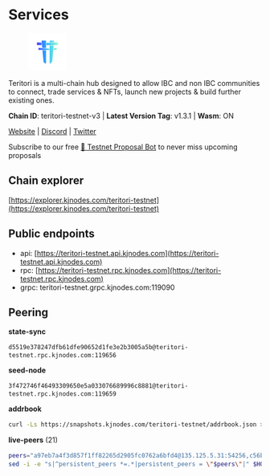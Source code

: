 # Services

<figure><img src="https://raw.githubusercontent.com/kj89/cosmos-images/main/logos/teritori.png" alt=""><figcaption></figcaption></figure>

Teritori is a multi-chain hub designed to allow IBC and non IBC communities  to connect, trade services & NFTs, launch new projects & build further existing ones.

**Chain ID**: teritori-testnet-v3 | **Latest Version Tag**: v1.3.1 | **Wasm**: ON

[Website](https://teritori.com) | [Discord](https://discord.gg/teritori) | [Twitter](https://twitter.com/TeritoriNetwork)



Subscribe to our free [🤖 Testnet Proposal Bot](https://t.me/kjnodes_testnet_proposal_bot) to never miss upcoming proposals


## Chain explorer
[https://explorer.kjnodes.com/teritori-testnet](https://explorer.kjnodes.com/teritori-testnet)

## Public endpoints

* api: [https://teritori-testnet.api.kjnodes.com](https://teritori-testnet.api.kjnodes.com)
* rpc: [https://teritori-testnet.rpc.kjnodes.com](https://teritori-testnet.rpc.kjnodes.com)
* grpc: teritori-testnet.grpc.kjnodes.com:119090

## Peering

**state-sync**

```text
d5519e378247dfb61dfe90652d1fe3e2b3005a5b@teritori-testnet.rpc.kjnodes.com:119656
```

**seed-node**

```text
3f472746f46493309650e5a033076689996c8881@teritori-testnet.rpc.kjnodes.com:119659
```

**addrbook**
```bash
curl -Ls https://snapshots.kjnodes.com/teritori-testnet/addrbook.json > $HOME/.teritorid/config/addrbook.json
```

**live-peers** (21)
```bash
peers="a97eb7a4f3d857f1ff82265d2905fc0762a6bfd4@135.125.5.31:54256,c56b132be41b247c9f8fa1f2addaca57f9946e29@75.119.159.159:44656,4ebfdac0d496be2407c02202e5ad6f226a11b37a@65.21.134.202:26736,31413c99357d0cfc48a46767ade171db2ea0205e@135.181.138.160:46656,d5519e378247dfb61dfe90652d1fe3e2b3005a5b@65.109.68.190:19656,3614bc766d73bebf6b73737b6690af60e7f0683e@65.108.206.118:46656,303666c503cd27161529692de701f5b2d3a2f043@65.109.23.114:15956,b6640a6b6062be34a0b5eedb0524c320f31959ef@65.108.234.26:28656,3b539b6cff93fb3631d0a600a56ade3c6ca6bea3@162.19.236.64:26656,c195935295e3429dbd50f155b9a3540b02cbc4d3@65.109.92.240:26656,ec0c58dbfe67a12ea16951134e29a6566ac05add@185.217.125.98:26656,15dd94f68c450da2c3b7c60b6364e3dce6f0cbf2@185.193.66.68:26641,bf100c1b6b44a6e96ab5691f3023cec3c27747fd@144.126.142.78:46656,b9bd31a2a68a09d324a9deaf41144ff6d0dbe260@65.108.192.123:15656,5ae1012f9b0f4672d8152de903d115dd2f1a3ee3@65.21.170.3:27656,c9dbed7dced2ac0fa86eb51949fc7beefc56db95@116.202.227.117:19656,e1b331c1f3cba509960c65d6c6bc9b49532bcbaa@65.109.85.170:27656,9fc0f6621b1818c9f00ecbd0cd6f9271c2292e8a@65.109.54.15:10656,b33ebb4672f929dddde1365c9678a39abfd881fb@54.202.144.51:26656,6bc9f80a5123d62c23aadb7b5d68b740a794b0c6@207.180.194.156:36656,a2785cabecc10f591d9e8c396c8e162e95a206ec@65.108.226.183:15956"
sed -i -e "s|^persistent_peers *=.*|persistent_peers = \"$peers\"|" $HOME/.teritorid/config/config.toml
```
